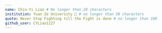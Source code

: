```yaml
---
name: Chin-Yi Liao # No longer than 28 characters
institution: Yuan Ze University 🚩 # no longer than 58 characters
quote: Never Stop Fighting till the Fight is done # no longer than 100 characters, avoid using quotes(") to guarantee the format remains the same.
github_user: CYLiao1127
---
```

